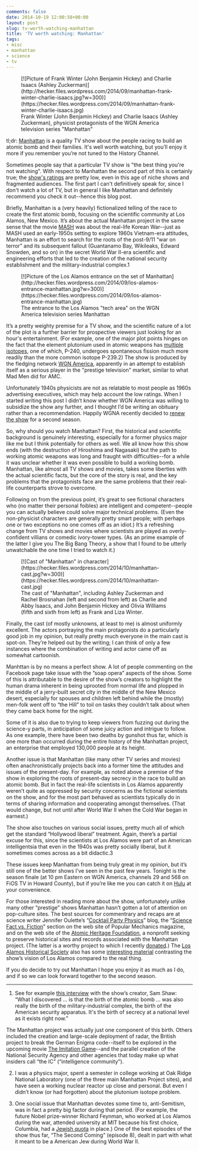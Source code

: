 ```yaml
---
comments: false
date: 2014-10-19 12:00:58+00:00
layout: post
slug: tv-worth-watching-manhattan
title: 'TV worth watching: Manhattan'
tags:
- misc
- manhattan
- science
- tv
---
```


<figure markdown="1">
[![Picture of Frank Winter (John Benjamin Hickey) and Charlie Isaacs (Ashley Zuckerman)](http://hecker.files.wordpress.com/2014/09/manhattan-frank-winter-charlie-isaacs.jpg?w=300)](https://hecker.files.wordpress.com/2014/09/manhattan-frank-winter-charlie-isaacs.jpg)
<figcaption>Frank Winter (John Benjamin Hickey) and Charlie Isaacs (Ashley Zuckerman), physicist protagonists of the WGN America television series "Manhattan"</figcaption>
</figure>



tl;dr: [Manhattan](http://wgnamerica.com/shows/manhattan) is a quality TV show about the people racing to build an atomic bomb and their families. It's well worth watching, but you’ll enjoy it more if you remember you’re not tuned to the History Channel.

Sometimes people say that a particular TV show is "the best thing you're not watching". With respect to Manhattan the second part of this is certainly true; the [show's ratings](http://tvseriesfinale.com/tv-show/manhattan-season-one-ratings-33487/) are pretty low, even in this age of niche shows and fragmented audiences. The first part I can't definitively speak for, since I don't watch a lot of TV, but in general I like Manhattan and definitely recommend you check it out--hence this blog post.

Briefly, Manhattan is a (very heavily) fictionalized telling of the race to create the first atomic bomb, focusing on the scientific community at Los Alamos, New Mexico. It’s about the actual Manhattan project in the same sense that the movie [MASH](http://en.wikipedia.org/wiki/MASH_(film)) was about the real-life Korean War--just as MASH used an early-1950s setting to explore 1960s Vietnam-era attitudes, Manhattan is an effort to search for the roots of the post-9/11 “war on terror” and its subsequent fallout (Guantanamo Bay, Wikileaks, Edward Snowden, and so on) in the secret World War II-era scientific and engineering efforts that led to the creation of the national security establishment and the military-industrial complex.1

<figure markdown="1">
[![Picture of the Los Alamos entrance on the set of Manhattan](http://hecker.files.wordpress.com/2014/09/los-alamos-entrance-manhattan.jpg?w=300)](https://hecker.files.wordpress.com/2014/09/los-alamos-entrance-manhattan.jpg)
<figcaption>The entrance to the Los Alamos "tech area" on the WGN America television series Manhattan</figcaption>
</figure>



It’s a pretty weighty premise for a TV show, and the scientific nature of a lot of the plot is a further barrier for prospective viewers just looking for an hour's entertainment. (For example, one of the major plot points hinges on the fact that the element plutonium used in atomic weapons has [multiple isotopes](http://en.wikipedia.org/wiki/Isotopes_of_plutonium), one of which, P-240, undergoes spontaneous fission much more readily than the more common isotope P-239.2) The show is produced by the fledging network [WGN America](http://wgnamerica.com/about), apparently in an attempt to establish itself as a serious player in the "prestige television" market, similar to what Mad Men did for AMC.

Unfortunately 1940s physicists are not as relatable to most people as 1960s advertising executives, which may help account the low ratings. When I started writing this post I didn’t know whether WGN America was willing to subsidize the show any further, and I thought I’d be writing an obituary rather than a recommendation. Happily WGNA recently decided to [renew the show](http://variety.com/2014/tv/news/wgn-america-renews-manhattan-for-season-2-1201329175/) for a second season.

So, why should you watch Manhattan? First, the historical and scientific background is genuinely interesting, especially for a former physics major like me but I think potentially for others as well. We all know how this show ends (with the destruction of Hiroshima and Nagasaki) but the path to working atomic weapons was long and fraught with difficulties--for a while it was unclear whether it was even possible to build a working bomb. Manhattan, like almost all TV shows and movies, takes some liberties with the actual scientific facts, but the core of the story is real, and the key problems that the protagonists face are the same problems that their real-life counterparts strove to overcome.

Following on from the previous point, it’s great to see fictional characters who (no matter their personal foibles) are intelligent and competent--people you can actually believe could solve major technical problems. (Even the non-physicist characters are generally pretty smart people; with perhaps one or two exceptions no one comes off as an idiot.) It’s a refreshing change from TV shows and movies where scientists are played as overly-confident villians or comedic ivory-tower types. (As an prime example of the latter I give you The Big Bang Theory, a show that I found to be utterly unwatchable the one time I tried to watch it.)

<figure markdown="1">
[![Cast of "Manhattan" in character](https://hecker.files.wordpress.com/2014/10/manhattan-cast.jpg?w=300)](https://hecker.files.wordpress.com/2014/10/manhattan-cast.jpg)
<figcaption>The cast of "Manhattan", including Ashley Zuckerman and Rachel Brosnahan (left and second from left) as Charlie and Abby Isaacs, and John Benjamin Hickey and Olivia Williams (fifth and sixth from left) as Frank and Liza Winter.  </figcaption>
</figure>



Finally, the cast (of mostly unknowns, at least to me) is almost uniformly excellent. The actors portraying the main protagonists do a particularly good job in my opinion, but really pretty much everyone in the main cast is spot-on. They’re helped out by the writing; I can think of only a few instances where the combination of writing and actor came off as somewhat cartoonish.

Manhttan is by no means a perfect show. A lot of people commenting on the Facebook page take issue with the ”soap opera” aspects of the show. Some of this is attributable to the desire of the show’s creators to highlight the human drama inherent in being uprooted from normal life and plopped in the middle of a jerry-built secret city in the middle of the New Mexico desert, especially for spouses and children left behind while the (mostly) men-folk went off to “the Hill” to toil on tasks they couldn’t talk about when they came back home for the night.

Some of it is also due to trying to keep viewers from fuzzing out during the science-y parts, in anticipation of some juicy action and intrigue to follow. As one example, there have been two deaths by gunshot thus far, which is one more than occurred during the entire history of the Manhattan project, an enterprise that employed 130,000 people at its height.

Another issue is that Manhattan (like many other TV series and movies) often anachronistically projects back into a former time the attitudes and issues of the present-day. For example, as noted above a premise of the show in exploring the roots of present-day secrecy in the race to build an atomic bomb. But in fact the real-life scientists in Los Alamos apparently weren’t quite as oppressed by security concerns as the fictional scientists on the show, and for the most part behaved as scientists typically do in terms of sharing information and cooperating amongst themselves. (That would change, but not until after World War II when the Cold War began in earnest.)

The show also touches on various social issues, pretty much all of which get the standard “Hollywood liberal” treatment. Again, there’s a partial excuse for this, since the scientists at Los Alamos were part of an American intelligentsia that even in the 1940s was pretty socially liberal, but it sometimes comes across as a bit didactic.3

These issues keep Manhattan from being truly great in my opinion, but it’s still one of the better shows I’ve seen in the past few years. Tonight is the season finale (at 10 pm Eastern on WGN America, channels 29 and 568 on FiOS TV in Howard County), but if you’re like me you can catch it on [Hulu](http://www.hulu.com/manhattan) at your convenience.

For those interested in reading more about the show, unfortunately unlike many other “prestige” shows Manhattan hasn’t gotten a lot of attention on pop-culture sites. The best sources for commentrary and recaps are at science writer Jennifer Oulette’s “[Cocktail Party Physics](http://blogs.scientificamerican.com/cocktail-party-physics/tag/manhattan/)” blog, the “[Science Fact vs. Fiction](http://www.popularmechanics.com/archive/technology/digital/fact-vs-fiction/)” section on the web site of Popular Mechanics magazine, and on the web site of the [Atomic Heritage Foundation](http://www.atomicheritage.org), a nonprofit seeking to preserve historical sites and records associated with the Manhattan project. (The latter is a worthy project to which I recently [donated](https://donatenow.networkforgood.org/AtomicHeritageFoundation).) The [Los Alamos Historical Society](http://www.losalamoshistory.org) also has some [interesting material](http://www.losalamoshistory.org/manhattan_discussion_intro.htm) contrasting the show’s vision of Los Alamos compared to the real thing.

If you do decide to try out Manhattan I hope you enjoy it as much as I do, and if so we can look forward together to the second season.



* * *



1. See for example [this interview](http://www.thewrap.com/manhattan-creator-on-doomsday-drama-americans-never-met-an-apocalypse-they-didnt-like/) with the show’s creator, Sam Shaw: “What I discovered … is that the birth of the atomic bomb … was also really the birth of the military-industrial complex, the birth of the American security apparatus. It's the birth of secrecy at a national level as it exists right now.”

The Manhattan project was actually just one component of this birth. Others included the creation and large-scale deployment of radar, the British project to break the German Enigma code--itself to be explored in the upcoming movie [The Imitation Game](http://en.wikipedia.org/wiki/The_Imitation_Game)--and the parallel creation of the National Security Agency and other agencies that today make up what insiders call “the IC” (“intelligence community”).

2. I was a physics major, spent a semester in college working at Oak Ridge National Laboratory (one of the three main Manhattan Project sites), and have seen a working nuclear reactor up close and personal. But even I didn’t know (or had forgotten) about the plutonium isotope problem.

3. One social issue that Manhattan devotes some time to, anti-Semitism, was in fact a pretty big factor during that period. (For example, the future Nobel prize-winner Richard Feynman, who worked at Los Alamos during the war, attended university at MIT because his first choice, Columbia, had a [Jewish quota](http://en.wikipedia.org/wiki/Jewish_quota) in place.) One of the best episodes of the show thus far, “The Second Coming” (episode 8), dealt in part with what it meant to be a American Jew during World War II.
